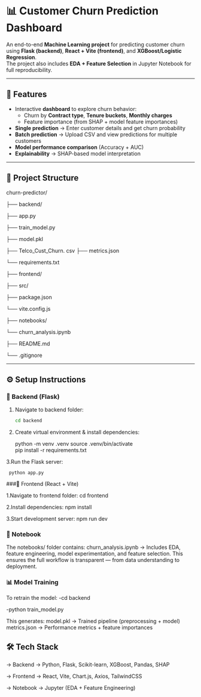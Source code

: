 # 📊 Customer Churn Prediction Dashboard

An end-to-end **Machine Learning project** for predicting customer churn using **Flask (backend)**, **React + Vite (frontend)**, and **XGBoost/Logistic Regression**.  
The project also includes **EDA + Feature Selection** in Jupyter Notebook for full reproducibility.

---

## 🚀 Features
- Interactive **dashboard** to explore churn behavior:
  - Churn by **Contract type**, **Tenure buckets**, **Monthly charges**
  - Feature importance (from SHAP + model feature importances)
- **Single prediction** → Enter customer details and get churn probability
- **Batch prediction** → Upload CSV and view predictions for multiple customers
- **Model performance comparison** (Accuracy + AUC)
- **Explainability** → SHAP-based model interpretation

---

## 📂 Project Structure

churn-predictor/

├── backend/ 

 ├── app.py

 ├── train_model.py

 ├── model.pkl

 ├── Telco_Cust_Churn.
csv
 ├── metrics.json

 └── requirements.txt

├── frontend/ 

 ├── src/

 ├── package.json

 └── vite.config.js

├── notebooks/

 └── churn_analysis.ipynb

├── README.md

└── .gitignore


---

## ⚙️ Setup Instructions

### 🔹 Backend (Flask)
1. Navigate to backend folder:
   ```bash
   cd backend
2. Create virtual environment & install dependencies:

     python -m venv .venv
     source .venv/bin/activate   
     pip install -r requirements.txt

3.Run the Flask server:

     python app.py

###🔹 Frontend (React + Vite)

1.Navigate to frontend folder:
  cd frontend

2.Install dependencies:
  npm install

3.Start development server:
  npm run dev

### 📒 Notebook

The notebooks/ folder contains:
churn_analysis.ipynb → Includes EDA, feature engineering, model experimentation, and feature selection.
This ensures the full workflow is transparent — from data understanding to deployment.

### 📊 Model Training

To retrain the model:
  -cd backend

  -python train_model.py


This generates:
model.pkl → Trained pipeline (preprocessing + model)
metrics.json → Performance metrics + feature importances

## 🛠️ Tech Stack

-> Backend → Python, Flask, Scikit-learn, XGBoost, Pandas, SHAP

-> Frontend → React, Vite, Chart.js, Axios, TailwindCSS

-> Notebook → Jupyter (EDA + Feature Engineering)


